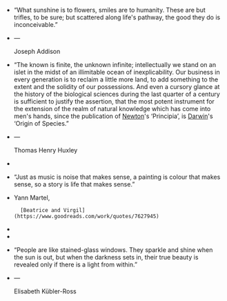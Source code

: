 - “What sunshine is to flowers, smiles are to humanity. These are but 
  trifles, to be sure; but scattered along life's pathway, the good they 
  do is inconceivable.”
- ―
  
    Joseph Addison
- “The known is finite, the unknown infinite; intellectually we stand on 
  an islet in the midst of an illimitable ocean of inexplicability. Our 
  business in every generation is to reclaim a little more land, to add 
  something to the extent and the solidity of our possessions. And even a 
  cursory glance at the history of the biological sciences during the last
  quarter of a century is sufficient to justify the assertion, that the 
  most potent instrument for the extension of the realm of natural 
  knowledge which has come into men's hands, since the publication of [Newton](https://www.goodreads.com/author/show/135106.Newton)'s ‘Principia’, is [Darwin](https://www.goodreads.com/search/search?q=Darwin)'s ‘Origin of Species.”
- ―
  
    Thomas Henry Huxley
-
- “Just as music is noise that makes sense, a painting is colour that makes sense, so a story is life that makes sense.”
- Yann Martel,
    
      
        [Beatrice and Virgil](https://www.goodreads.com/work/quotes/7627945)
-
-
- “People are like stained-glass windows. They sparkle and shine when the 
  sun is out, but when the darkness sets in, their true beauty is revealed
  only if there is a light from within.”
- ―
  
    Elisabeth Kübler-Ross